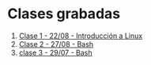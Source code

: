 # Clases grabadas

1. [Clase 1 - 22/08 - Introducción a Linux](https://youtu.be/lnChrkTLeZE)
2. [Clase 2 - 27/08 - Bash](https://youtu.be/3dsmGI9VD64)
3. [clase 3 - 29/07 - Bash](https://youtu.be/MEYpghQSGoM)
